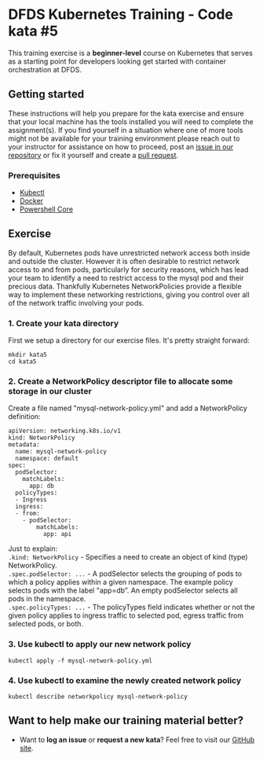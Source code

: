 DFDS Kubernetes Training - Code kata #5
======================================

This training exercise is a **beginner-level** course on Kubernetes that serves as a starting point for developers looking get started with container orchestration at DFDS.

## Getting started
These instructions will help you prepare for the kata exercise and ensure that your local machine has the tools installed you will need to complete the assignment(s). If you find yourself in a situation where one of more tools might not be available for your training environment please reach out to your instructor for assistance on how to proceed, post an [issue in our repository](https://github.com/dfds/dojo/issues) or fix it yourself and create a [pull request](https://github.com/dfds/dojo/pulls).

### Prerequisites
* [Kubectl](https://kubernetes.io/docs/tasks/tools/install-kubectl/)
* [Docker](https://www.docker.com/products/docker-desktop)
* [Powershell Core](https://docs.microsoft.com/en-us/powershell/scripting/install/installing-powershell?view=powershell-6)

## Exercise
By default, Kubernetes pods have unrestricted network access both inside and outside the cluster. However it is often desirable to restrict network access to and from pods, particularly for security reasons, which has lead your team to identify a need to restrict access to the mysql pod and their precious data. Thankfully Kubernetes NetworkPolicies provide a flexible way to implement these networking restrictions, giving you control over all of the network traffic involving your pods. 


### 1. Create your kata directory
First we setup a directory for our exercise files. It's pretty straight forward:

```
mkdir kata5
cd kata5
```

### 2. Create a NetworkPolicy descriptor file to allocate some storage in our cluster
Create a file named "mysql-network-policy.yml" and add a NetworkPolicy definition:

```
apiVersion: networking.k8s.io/v1
kind: NetworkPolicy
metadata:
  name: mysql-network-policy
  namespace: default
spec:
  podSelector:
    matchLabels:
      app: db
  policyTypes:
  - Ingress
  ingress:
  - from:
    - podSelector:
        matchLabels:
          app: api
```

Just to explain: <br/>
`.kind: NetworkPolicy` - Specifies a need to create an object of kind (type) NetworkPolicy. <br/>
`.spec.podSelector: ...` -  A podSelector selects the grouping of pods to which a policy applies within a given namespace. The example policy selects pods with the label "app=db”. An empty podSelector selects all pods in the namespace.<br/>
`.spec.policyTypes: ...` -  The policyTypes field indicates whether or not the given policy applies to ingress traffic to selected pod, egress traffic from selected pods, or both.<br/>

### 3. Use kubectl to apply our new network policy
`kubectl apply -f mysql-network-policy.yml`

### 4. Use kubectl to examine the newly created network policy
`kubectl describe networkpolicy mysql-network-policy`

## Want to help make our training material better?
 * Want to **log an issue** or **request a new kata**? Feel free to visit our [GitHub site](https://github.com/dfds/dojo/issues). 
